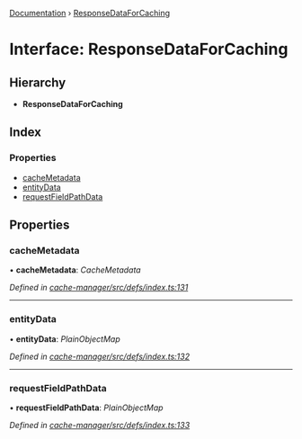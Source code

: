 [Documentation](../README.md) › [ResponseDataForCaching](responsedataforcaching.md)

# Interface: ResponseDataForCaching

## Hierarchy

* **ResponseDataForCaching**

## Index

### Properties

* [cacheMetadata](responsedataforcaching.md#cachemetadata)
* [entityData](responsedataforcaching.md#entitydata)
* [requestFieldPathData](responsedataforcaching.md#requestfieldpathdata)

## Properties

###  cacheMetadata

• **cacheMetadata**: *CacheMetadata*

*Defined in [cache-manager/src/defs/index.ts:131](https://github.com/badbatch/graphql-box/blob/e26041be/packages/cache-manager/src/defs/index.ts#L131)*

___

###  entityData

• **entityData**: *PlainObjectMap*

*Defined in [cache-manager/src/defs/index.ts:132](https://github.com/badbatch/graphql-box/blob/e26041be/packages/cache-manager/src/defs/index.ts#L132)*

___

###  requestFieldPathData

• **requestFieldPathData**: *PlainObjectMap*

*Defined in [cache-manager/src/defs/index.ts:133](https://github.com/badbatch/graphql-box/blob/e26041be/packages/cache-manager/src/defs/index.ts#L133)*
